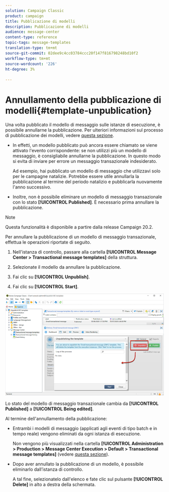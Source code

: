 ```yaml
---
solution: Campaign Classic
product: campaign
title: Pubblicazione di modelli
description: Pubblicazione di modelli
audience: message-center
content-type: reference
topic-tags: message-templates
translation-type: tm+mt
source-git-commit: 02dee9c4cc03784ccc20f147f816798248bd10f2
workflow-type: tm+mt
source-wordcount: '226'
ht-degree: 3%

---
```



# Annullamento della pubblicazione di modelli{#template-unpublication}

Una volta pubblicato il modello di messaggio sulle istanze di esecuzione, è possibile annullarne la pubblicazione. Per ulteriori informazioni sul processo di pubblicazione dei modelli, vedere [questa sezione](../../message-center/using/template-publication.md).

* In effetti, un modello pubblicato può ancora essere chiamato se viene attivato l&#39;evento corrispondente: se non utilizzi più un modello di messaggio, è consigliabile annullarne la pubblicazione. In questo modo si evita di inviare per errore un messaggio transazionale indesiderato.

   Ad esempio, hai pubblicato un modello di messaggio che utilizzavi solo per le campagne natalizie. Potrebbe essere utile annullarla la pubblicazione al termine del periodo natalizio e pubblicarla nuovamente l&#39;anno successivo.

* Inoltre, non è possibile eliminare un modello di messaggio transazionale con lo stato **[!UICONTROL Published]**. È necessario prima annullare la pubblicazione.

>[!NOTE]
>
>Questa funzionalità è disponibile a partire dalla release Campaign 20.2.

Per annullare la pubblicazione di un modello di messaggio transazionale, effettua le operazioni riportate di seguito.

1. Nell&#39;istanza di controllo, passare alla cartella **[!UICONTROL Message Center > Transactional message templates]** della struttura.
1. Selezionate il modello da annullare la pubblicazione.
1. Fai clic su **[!UICONTROL Unpublish]**.

   <!--1. Fill in the **[!UICONTROL Log of the process]** field.-->

1. Fai clic su **[!UICONTROL Start]**.

![](assets/message-center-unpublish.png)

Lo stato del modello di messaggio transazionale cambia da **[!UICONTROL Published]** a **[!UICONTROL Being edited]**.

Al termine dell&#39;annullamento della pubblicazione:

* Entrambi i modelli di messaggio (applicati agli eventi di tipo batch e in tempo reale) vengono eliminati da ogni istanza di esecuzione.

   Non vengono più visualizzati nella cartella **[!UICONTROL Administration > Production > Message Center Execution > Default > Transactional message templates]** (vedere [questa sezione](../../message-center/using/template-publication.md)).

* Dopo aver annullato la pubblicazione di un modello, è possibile eliminarlo dall’istanza di controllo.

   A tal fine, selezionatelo dall&#39;elenco e fate clic sul pulsante **[!UICONTROL Delete]** in alto a destra della schermata.